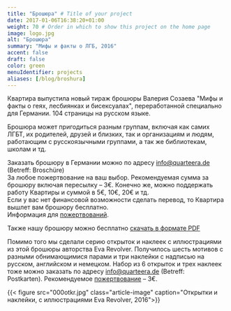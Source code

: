 ```yaml
---
title: "Брошюра" # Title of your project
date: 2017-01-06T16:38:20+01:00
weight: 70 # Order in which to show this project on the home page
image: logo.jpg
alt: "Брошюра"
summary: "Мифы и факты о ЛГБ, 2016"
accent: false
draft: false
color: green
menuIdentifier: projects
aliases: [/blog/broshura]
---
```

Квартира выпустила новый тираж брошюры Валерия Созаева "Мифы и факты о геях, лесбиянках и бисексуалах", переработанной специально для Германии. 104 страницы на русском языке.

Брошюра может пригодиться разным группам, включая как самих ЛГБТ, их родителей, друзей и близких, так и организациям и людям, работающим с русскоязычными группами, а так же библиотекам, школам и тд.

Заказать брошюру в Германии можно по адресу [info@quarteera.de](mailto:info@quarteera.de) (Betreff: Broschüre) \
За любое пожертвование на ваш выбор. Рекомендуемая сумма за брошюру включая пересылку – 3€. Конечно же, можно поддержать работу Квартиры и суммой в 5€, 10€, 20€ и тд. \
Если у вас нет финансовой возможности сделать перевод, то Квартира вышлет вам брошюру бесплатно.\
Информация для [пожертвований](https://www.quarteera.de/help/spenden).

Также нашу брошюру можно бесплатно [скачать в формате PDF](https://quarteera.de/files/MythenUndFakten.pdf)

Помимо того мы сделали серию открыток и наклеек с иллюстрациями из этой брошюры авторства Eva Revolver. Получилось шесть мотивов с разными обнимающимися парами и три наклейки с надписью на русском, английском и немецком. Набор из 6 открыток и трех наклеек тоже можно заказать по адресу [info@quarteera.de](mailto:info@quarteera.de) (Betreff: Postkarten). Рекомендуемое [пожертвование](https://www.quarteera.de/help/spenden) – 3€.


{{< figure src="000otkr.jpg" class="article-image" caption="Открытки и наклейки, с иллюстрациями Eva Revolver, 2016">}}